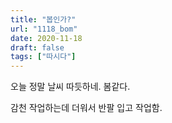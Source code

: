 ```yaml
---
title: "봅인가?"
url: "1118_bom"
date: 2020-11-18
draft: false
tags: ["따시다"]
---
```

오늘 정말 날씨 따듯하네. 봄같다.

감천 작업하는데 더워서 반팔 입고 작업함.
